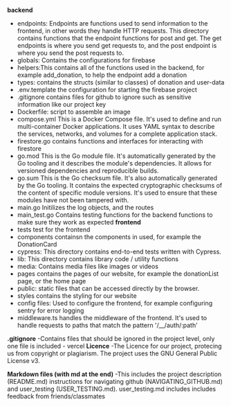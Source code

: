 
**backend**
  - endpoints: Endpoints are functions used to send information to the frontend, in other words they handle HTTP requests. This directory contains functions that the endpoint functions for post and get. The get endpoints is where you send get requests to, and the post endpoint is where you send the post requests to. 
  - globals: Contains the configurations for firebase
  - helpers:This contains all of the functions used in the backend, for example add_donation, to help the endpoint add a donation
  - types: contains the structs (similar to classes) of donation and user-data
  - .env.template the configuration for starting the firebase project
  - .gitignore contains files for github to ignore such as sensitive information like our project key
  - Dockerfile: script to assemble an image
  - compose.yml This is a Docker Compose file. It's used to define and run multi-container Docker applications. It uses YAML syntax to describe the services, networks, and volumes for a complete application stack.
  - firestore.go contains functions and interfaces for interacting with firestore
  - go.mod This is the Go module file. It's automatically generated by the Go tooling and it describes the module's dependencies. It allows for versioned dependencies and reproducible builds.
  - go.sum This is the Go checksum file. It's also automatically generated by the Go tooling. It contains the expected cryptographic checksums of the content of specific module versions. It's used to ensure that these modules have not been tampered with.
  - main.go Initilizes the log objects, and the routes
  - main_test.go Contains testing functions for the backend functions to make sure they work as expected 
**frontend**
  - tests test for the frontend
  - components containsn the components in used, for example the DonationCard
  - cypress: This directory contains end-to-end tests written with Cypress.
  - lib: This directory contains library code / utility functions
  - media: Contains media files like images or videos
  - pages contains the pages of our website, for example the donationList page, or the home page
  - public: static files that can be accessed directly by the browser.
  - styles contains the styling for our website
  - config files: Used to configure the frontend, for example configuring sentry for error logging
  - middleware.ts handles the middleware of the frontend. It's used to handle requests to paths that match the pattern '/__/auth/:path'
 
 **.gitignore**
  -Contains files that should be ignored in the project level, only one file is included - vercel
  **Licence**
    -The Licence for our project, protecing us from copyright or plagiarism. The project uses the GNU General Public License v3.
    
  **Markdown files (with md at the end)**
    -This includes the project description (README.md) instructions for navigating github (NAVIGATING_GITHUB.md) and user_testing (USER_TESTING.md). user_testing.md includes includes feedback from friends/classmates
  
